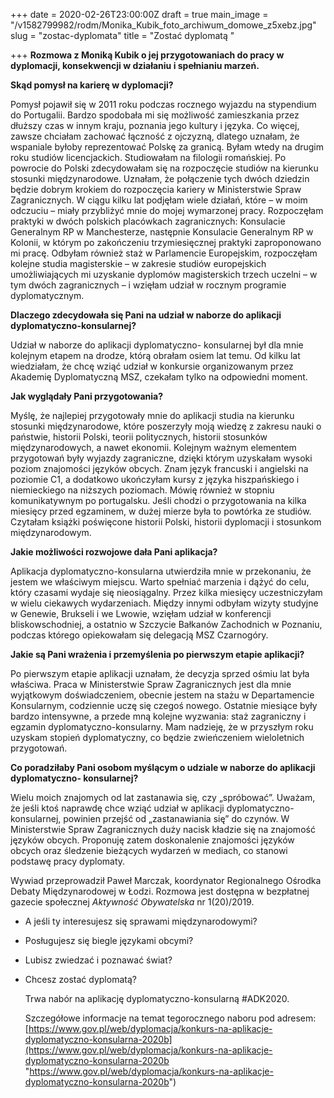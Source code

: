+++
date = 2020-02-26T23:00:00Z
draft = true
main_image = "/v1582799982/rodm/Monika_Kubik_foto_archiwum_domowe_z5xebz.jpg"
slug = "zostac-dyplomata"
title = "Zostać dyplomatą "

+++
**Rozmowa z Moniką Kubik o jej przygotowaniach do pracy w dyplomacji, konsekwencji w działaniu i spełnianiu marzeń.**

**Skąd pomysł na karierę w dyplomacji?** 

Pomysł pojawił się w 2011 roku podczas rocznego wyjazdu na stypendium do Portugalii. Bardzo spodobała mi się możliwość zamieszkania przez dłuższy czas w innym kraju, poznania jego kultury i języka. Co więcej, zawsze chciałam zachować łączność z ojczyzną, dlatego uznałam, że wspaniale byłoby reprezentować Polskę za granicą. Byłam wtedy na drugim roku studiów licencjackich. Studiowałam na filologii romańskiej. Po powrocie do Polski zdecydowałam się na rozpoczęcie studiów na kierunku stosunki międzynarodowe. Uznałam, że połączenie tych dwóch dziedzin będzie dobrym krokiem do rozpoczęcia kariery w Ministerstwie Spraw Zagranicznych. W ciągu kilku lat podjęłam wiele działań, które – w moim odczuciu – miały przybliżyć mnie do mojej wymarzonej pracy. Rozpoczęłam praktyki w dwóch polskich placówkach zagranicznych: Konsulacie Generalnym RP w Manchesterze, następnie Konsulacie Generalnym RP w Kolonii, w którym po zakończeniu trzymiesięcznej praktyki zaproponowano mi pracę. Odbyłam również staż w Parlamencie Europejskim, rozpoczęłam kolejne studia magisterskie – w zakresie studiów europejskich umożliwiających mi uzyskanie dyplomów magisterskich trzech uczelni – w tym dwóch zagranicznych – i wzięłam udział w rocznym programie dyplomatycznym. 

**Dlaczego zdecydowała się Pani na udział w naborze do aplikacji dyplomatyczno-konsularnej?** 

Udział w naborze do aplikacji dyplomatyczno- konsularnej był dla mnie kolejnym etapem na drodze, którą obrałam osiem lat temu. Od kilku lat wiedziałam, że chcę wziąć udział w konkursie organizowanym przez Akademię Dyplomatyczną MSZ, czekałam tylko na odpowiedni moment. 

**Jak wyglądały Pani przygotowania?** 

Myślę, że najlepiej przygotowały mnie do aplikacji studia na kierunku stosunki międzynarodowe, które poszerzyły moją wiedzę z zakresu nauki o państwie, historii Polski, teorii politycznych, historii stosunków międzynarodowych, a nawet ekonomii. Kolejnym ważnym elementem przygotowań były wyjazdy zagraniczne, dzięki którym uzyskałam wysoki poziom znajomości języków obcych. Znam język francuski i angielski na poziomie C1, a dodatkowo ukończyłam kursy z języka hiszpańskiego i niemieckiego na niższych poziomach. Mówię również w stopniu komunikatywnym po portugalsku. Jeśli chodzi o przygotowania na kilka miesięcy przed egzaminem, w dużej mierze była to powtórka ze studiów. Czytałam książki poświęcone historii Polski, historii dyplomacji i stosunkom międzynarodowym. 

**Jakie możliwości rozwojowe dała Pani aplikacja?** 

Aplikacja dyplomatyczno-konsularna utwierdziła mnie w przekonaniu, że jestem we właściwym miejscu. Warto spełniać marzenia i dążyć do celu, który czasami wydaje się nieosiągalny. Przez kilka miesięcy uczestniczyłam w wielu ciekawych wydarzeniach. Między innymi odbyłam wizyty studyjne w Genewie, Brukseli i we Lwowie, wzięłam udział w konferencji bliskowschodniej, a ostatnio w Szczycie Bałkanów Zachodnich w Poznaniu, podczas którego opiekowałam się delegacją MSZ Czarnogóry.

**Jakie są Pani wrażenia i przemyślenia po pierwszym etapie aplikacji?** 

Po pierwszym etapie aplikacji uznałam, że decyzja sprzed ośmiu lat była właściwa. Praca w Ministerstwie Spraw Zagranicznych jest dla mnie wyjątkowym doświadczeniem, obecnie jestem na stażu w Departamencie Konsularnym, codziennie uczę się czegoś nowego. Ostatnie miesiące były bardzo intensywne, a przede mną kolejne wyzwania: staż zagraniczny i egzamin dyplomatyczno-konsularny. Mam nadzieję, że w przyszłym roku uzyskam stopień dyplomatyczny, co będzie zwieńczeniem wieloletnich przygotowań. 

**Co poradziłaby Pani osobom myślącym o udziale w naborze do aplikacji dyplomatyczno- konsularnej?** 

Wielu moich znajomych od lat zastanawia się, czy „spróbować”. Uważam, że jeśli ktoś naprawdę chce wziąć udział w aplikacji dyplomatyczno-konsularnej, powinien przejść od „zastanawiania się” do czynów. W Ministerstwie Spraw Zagranicznych duży nacisk kładzie się na znajomość języków obcych. Proponuję zatem doskonalenie znajomości języków obcych oraz śledzenie bieżących wydarzeń w mediach, co stanowi podstawę pracy dyplomaty.

Wywiad przeprowadził Paweł Marczak, koordynator Regionalnego Ośrodka Debaty Międzynarodowej w Łodzi. Rozmowa jest dostępna w bezpłatnej gazecie społecznej _Aktywność Obywatelska_ nr 1(20)/2019. 

* A jeśli ty interesujesz się sprawami międzynarodowymi? 
* Posługujesz się biegle językami obcymi? 
* Lubisz zwiedzać i poznawać świat?
* Chcesz zostać dyplomatą?

  Trwa nabór na aplikację dyplomatyczno-konsularną #ADK2020.

  Szczegółowe informacje na temat tegorocznego naboru pod adresem: [https://www.gov.pl/web/dyplomacja/konkurs-na-aplikacje-dyplomatyczno-konsularna-2020b](https://www.gov.pl/web/dyplomacja/konkurs-na-aplikacje-dyplomatyczno-konsularna-2020b "https://www.gov.pl/web/dyplomacja/konkurs-na-aplikacje-dyplomatyczno-konsularna-2020b")
